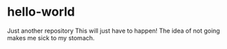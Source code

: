 # hello-world
Just another repository
This will just have to happen! The idea of not going makes me sick to my stomach.
